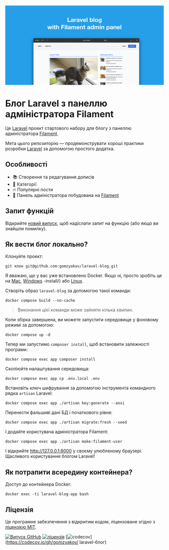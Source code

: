 ![Блог Laravel із панеллю адміністратора Filament](./docs/social-preview-en.png)

# Блог Laravel з панеллю адміністратора Filament

Це [Laravel](https://laravel.com) проект стартового набору для блогу з панеллю адміністратора [Filament](https://filamentphp.com).

Мета цього репозиторію — продемонструвати хороші практики розробки [Laravel](https://laravel.com) за допомогою простого додатка.

## Особливості

- 📚 Створення та редагування дописів
- 🥑 Категорії
- :fire: Популярні пости
- :hatched_chick: Панель адміністратора побудована на [Filament](https://filamentphp.com)

## Запит функцій

Відкрийте [новий випуск](https://github.com/gomzyakov/laravel-blog/issues/new), щоб надіслати запит на функцію (або якщо ви знайшли помилку).

## Як вести блог локально?

Клонуйте проект:

```баш
git клон git@github.com:gomzyakov/laravel-blog.git
```

Я вважаю, що у вас уже встановлено Docker. Якщо ні, просто зробіть це на [Mac](https://docs.docker.com/desktop/install/mac-install/), [Windows](https://docs.docker.com/desktop/install/windows) -install/) або [Linux](https://docs.docker.com/desktop/install/linux-install/).

Створіть образ `laravel-blog` за допомогою такої команди:

```баш
docker compose build --no-cache
```

>Виконання цієї команди може зайняти кілька хвилин.

Коли збірка завершена, ви можете запустити середовище у фоновому режимі за допомогою:

```баш
docker compose up -d
```

Тепер ми запустимо `composer install`, щоб встановити залежності програми:

```баш
docker compose exec app composer install
```

Скопіюйте налаштування середовища:

```баш
docker compose exec app cp .env.local .env
```

Встановіть ключ шифрування за допомогою інструмента командного рядка `artisan` Laravel:

```баш
docker compose exec app ./artisan key:generate --ansi
```

Перенести фальшиві дані БД і початкового рівня:

```баш
docker compose exec app ./artisan migrate:fresh --seed
```

І додайте користувача адміністратора Filament:

```баш
docker compose exec app ./artisan make:filament-user
```

І відкрийте http://127.0.0.1:8000 у своєму улюбленому браузері. Щасливого користування блогом Laravel!

## Як потрапити всередину контейнера?

Доступ до контейнера Docker:

```баш
docker exec -ti laravel-blog-app bash
```

## Ліцензія

Це програмне забезпечення з відкритим кодом, ліцензоване згідно з [ліцензією MIT](https://github.com/gomzyakov/php-code-style/blob/main/LICENSE).


[![Випуск GitHub](https://img.shields.io/github/release/gomzyakov/laravel-blog.svg)](https://github.com/gomzyakov/laravel-blog/releases/latest)
[![ліцензія](https://img.shields.io/badge/License-MIT-green.svg)](https://github.com/gomzyakov/laravel-blog/blob/development/LICENSE)
[![codecov](https://codecov.io/gh/gomzyakov/laravel-blog/branch/main/graph/badge.svg?token=4CYTVMVUYV)](https://codecov.io/gh/gomzyakov/ laravel-блог)